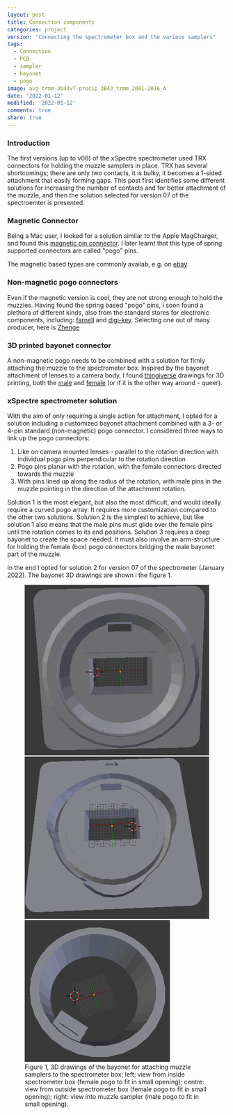 ```yaml
---
layout: post
title: Connection components
categories: project
version: "Connecting the spectrometer box and the various samplers"
tags:
  - Connection
  - PCB
  - sampler
  - bayonet
  - pogo
image: avg-trmm-3b43v7-precip_3B43_trmm_2001-2016_A
date: '2022-01-12'
modified: '2022-01-12'
comments: true
share: true
---
```


### Introduction

The first versions (up to v06) of the xSpectre spectrometer used TRX connectors for holding the muzzle samplers in place. TRX has several shortcomings; there are only two contacts, it is bulky, it becomes a 1-sided attachment that easily forming gaps. This post first identifies some different solutions for increasing the number of contacts and for better attachment of the muzzle, and then the solution selected for version 07 of the spectroemter is presented.

### Magnetic Connector

Being a Mac user, I looked for a solution similar to the Apple MagCharger, and found this [magnetic pin connector](https://www.alibaba.com/product-detail/Electronic-device-anti-reverse-pogo-4_62537762978.html). I later learnt that this type of spring supported connectors are called "pogo" pins.

The magnetic based types are commonly availab, e.g. on [ebay](https://www.ebay.com/itm/144017332948?mkevt=1&siteid=1&mkcid=2&mkrid=21578-161791-641484-7&source_name=google&mktype=pla_ssc&campaignid=12973198226&groupid=124712055351&targeted=pla-1248581038030&MT_ID=&adpos=&device=c&googleloc=9062457&itemid=144017332948&merchantid=116792603&geo_id=192&gclid=CjwKCAiAlfqOBhAeEiwAYi43F5kt-N-4mAdb_jvgrdWXfchSO2RWgnA-wOCurWe2mQacCIesqMfhAxoCjpcQAvD_BwE)

### Non-magnetic pogo connectors

Even if the magnetic version is cool, they are not strong enough to hold the muzzles. Having found the spring based "pogo" pins, I soon found a plethora of different kinds, also from the standard stores for electronic components, including: [farnell](https://se.farnell.com/w/c/connectors/spring-loaded-connectors?st=pogo) and [digi-key](https://www.digikey.se/en/products/filter/contacts-spring-loaded-pogo-pins-and-pressure). Selecting one out of many producer, here is [Zhenge](https://pogopin.net)

### 3D printed bayonet connector

A non-magnetic pogo needs to be combined with a solution for firnly attaching the muzzle to the spectrometer box. Inspired by the bayonet attachment of lenses to a camera body, I found [thingiverse](https://www.thingiverse.com/thing:4721555) drawings for 3D printing, both the [male](https://www.thingiverse.com/thing:1500383) and [female](https://www.thingiverse.com/thing:182044) (or if it is the other way around - queer).

### xSpectre spectrometer solution

With the aim of only requiring a single action for attachment, I opted for a solution including a customized bayonet attachment combined with a 3- or 4-pin standard (non-magnetic) pogo connector. I considered three ways to link up the pogo connectors:

1. Like on camera mounted lenses - parallel to the rotation direction with individual pogo pins perpendicular to the rotation direction
2. Pogo pins planar with the rotation, with the female connectors directed towards the muzzle
3. With pins lined up along the radius of the rotation, with male pins in the muzzle pointing in the direction of the attachment rotation.

Solution 1 is the most elegant, but also the most difficult, and would ideally require a curved pogo array. It requires more customization compared to the other two solutions. Solution 2 is the simplest to achieve, but like solution 1 also means that the male pins must glide over the female pins until the rotation comes to its end positions. Solution 3 requires a deep bayonet to create the space needed. It must also involve an arm-structure for holding the female (box) pogo connectors bridging the male bayonet part of the muzzle.

In the end I opted for solution 2 for version 07 of the spectrometer (January 2022). The bayonet 3D drawings are shown i the figure 1.

<figure class="third">
<img src="../../images/baynett_box_3Ddrawing_inside_w_opening4pogo.png">
<img src="../../images/baynett_box_3Ddrawing_outside_w_opening4pogo.png">
<img src="../../images/bayonet_obective_3Ddrawing_w_opening4pogo.png">
<figcaption> Figure 1, 3D drawings of the bayonet for attaching muzzle samplers to the spectrometer box; left: view from inside spectrometer box (female pogo to fit in small opening); centre: view from outside spectrometer box (female pogo to fit in small opening); right: view into muzzle sampler (male pogo to fit in small opening).</figcaption>
</figure>
